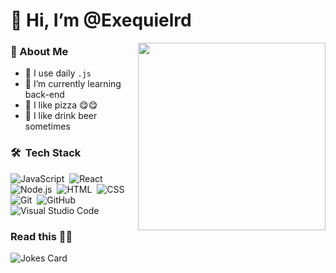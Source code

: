 
# 👋 Hi, I’m @Exequielrd
<img src="https://media.giphy.com/media/9pffrT1fatfOg/giphy.gif" width="300px" align="right">


### 🤵 About Me
- 🤔 I use daily ```.js```
- 🌱 I’m currently learning back-end
- 🍕 I like pizza 😋😋
- 🍺 I like drink beer sometimes

### 🛠 &nbsp;Tech Stack

![JavaScript](https://img.shields.io/badge/-JavaScript-05122A?style=flat&logo=javascript)&nbsp;
![React](https://img.shields.io/badge/-React-05122A?style=flat&logo=react)&nbsp;
![Node.js](https://img.shields.io/badge/-Node.js-05122A?style=flat&logo=node.js)&nbsp;
![HTML](https://img.shields.io/badge/-HTML-05122A?style=flat&logo=HTML5)&nbsp;
![CSS](https://img.shields.io/badge/-CSS-05122A?style=flat&logo=CSS3&logoColor=1572B6)&nbsp;
![Git](https://img.shields.io/badge/-Git-05122A?style=flat&logo=git)&nbsp;
![GitHub](https://img.shields.io/badge/-GitHub-05122A?style=flat&logo=github)&nbsp;
![Visual Studio Code](https://img.shields.io/badge/-Visual%20Studio%20Code-05122A?style=flat&logo=visual-studio-code&logoColor=007ACC)&nbsp;

### Read this 🤣🤣
<img src="https://readme-jokes.vercel.app/api" alt="Jokes Card" />

